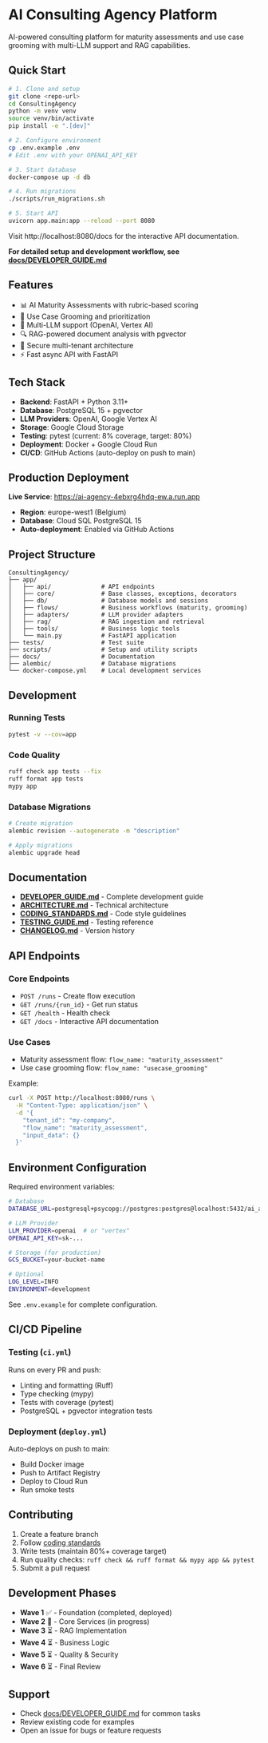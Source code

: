 # AI Consulting Agency Platform

AI-powered consulting platform for maturity assessments and use case grooming with multi-LLM support and RAG capabilities.

## Quick Start

```bash
# 1. Clone and setup
git clone <repo-url>
cd ConsultingAgency
python -m venv venv
source venv/bin/activate
pip install -e ".[dev]"

# 2. Configure environment
cp .env.example .env
# Edit .env with your OPENAI_API_KEY

# 3. Start database
docker-compose up -d db

# 4. Run migrations
./scripts/run_migrations.sh

# 5. Start API
uvicorn app.main:app --reload --port 8080
```

Visit http://localhost:8080/docs for the interactive API documentation.

**For detailed setup and development workflow, see [docs/DEVELOPER_GUIDE.md](docs/DEVELOPER_GUIDE.md)**

## Features

- 📊 AI Maturity Assessments with rubric-based scoring
- 🎯 Use Case Grooming and prioritization
- 🤖 Multi-LLM support (OpenAI, Vertex AI)
- 🔍 RAG-powered document analysis with pgvector
- 🔐 Secure multi-tenant architecture
- ⚡ Fast async API with FastAPI

## Tech Stack

- **Backend**: FastAPI + Python 3.11+
- **Database**: PostgreSQL 15 + pgvector
- **LLM Providers**: OpenAI, Google Vertex AI
- **Storage**: Google Cloud Storage
- **Testing**: pytest (current: 8% coverage, target: 80%)
- **Deployment**: Docker + Google Cloud Run
- **CI/CD**: GitHub Actions (auto-deploy on push to main)

## Production Deployment

**Live Service**: https://ai-agency-4ebxrg4hdq-ew.a.run.app

- **Region**: europe-west1 (Belgium)
- **Database**: Cloud SQL PostgreSQL 15
- **Auto-deployment**: Enabled via GitHub Actions

## Project Structure

```
ConsultingAgency/
├── app/
│   ├── api/              # API endpoints
│   ├── core/             # Base classes, exceptions, decorators
│   ├── db/               # Database models and sessions
│   ├── flows/            # Business workflows (maturity, grooming)
│   ├── adapters/         # LLM provider adapters
│   ├── rag/              # RAG ingestion and retrieval
│   ├── tools/            # Business logic tools
│   └── main.py           # FastAPI application
├── tests/                # Test suite
├── scripts/              # Setup and utility scripts
├── docs/                 # Documentation
├── alembic/              # Database migrations
└── docker-compose.yml    # Local development services
```

## Development

### Running Tests

```bash
pytest -v --cov=app
```

### Code Quality

```bash
ruff check app tests --fix
ruff format app tests
mypy app
```

### Database Migrations

```bash
# Create migration
alembic revision --autogenerate -m "description"

# Apply migrations
alembic upgrade head
```

## Documentation

- **[DEVELOPER_GUIDE.md](docs/DEVELOPER_GUIDE.md)** - Complete development guide
- **[ARCHITECTURE.md](docs/ARCHITECTURE.md)** - Technical architecture
- **[CODING_STANDARDS.md](docs/CODING_STANDARDS.md)** - Code style guidelines
- **[TESTING_GUIDE.md](docs/TESTING_GUIDE.md)** - Testing reference
- **[CHANGELOG.md](docs/CHANGELOG.md)** - Version history

## API Endpoints

### Core Endpoints
- `POST /runs` - Create flow execution
- `GET /runs/{run_id}` - Get run status
- `GET /health` - Health check
- `GET /docs` - Interactive API documentation

### Use Cases
- Maturity assessment flow: `flow_name: "maturity_assessment"`
- Use case grooming flow: `flow_name: "usecase_grooming"`

Example:
```bash
curl -X POST http://localhost:8080/runs \
  -H "Content-Type: application/json" \
  -d '{
    "tenant_id": "my-company",
    "flow_name": "maturity_assessment",
    "input_data": {}
  }'
```

## Environment Configuration

Required environment variables:

```bash
# Database
DATABASE_URL=postgresql+psycopg://postgres:postgres@localhost:5432/ai_agency

# LLM Provider
LLM_PROVIDER=openai  # or "vertex"
OPENAI_API_KEY=sk-...

# Storage (for production)
GCS_BUCKET=your-bucket-name

# Optional
LOG_LEVEL=INFO
ENVIRONMENT=development
```

See `.env.example` for complete configuration.

## CI/CD Pipeline

### Testing (`ci.yml`)
Runs on every PR and push:
- Linting and formatting (Ruff)
- Type checking (mypy)
- Tests with coverage (pytest)
- PostgreSQL + pgvector integration tests

### Deployment (`deploy.yml`)
Auto-deploys on push to main:
- Build Docker image
- Push to Artifact Registry
- Deploy to Cloud Run
- Run smoke tests

## Contributing

1. Create a feature branch
2. Follow [coding standards](docs/CODING_STANDARDS.md)
3. Write tests (maintain 80%+ coverage target)
4. Run quality checks: `ruff check && ruff format && mypy app && pytest`
5. Submit a pull request

## Development Phases

- **Wave 1** ✅ - Foundation (completed, deployed)
- **Wave 2** 🚧 - Core Services (in progress)
- **Wave 3** ⏳ - RAG Implementation
- **Wave 4** ⏳ - Business Logic
- **Wave 5** ⏳ - Quality & Security
- **Wave 6** ⏳ - Final Review

## Support

- Check [docs/DEVELOPER_GUIDE.md](docs/DEVELOPER_GUIDE.md) for common tasks
- Review existing code for examples
- Open an issue for bugs or feature requests
